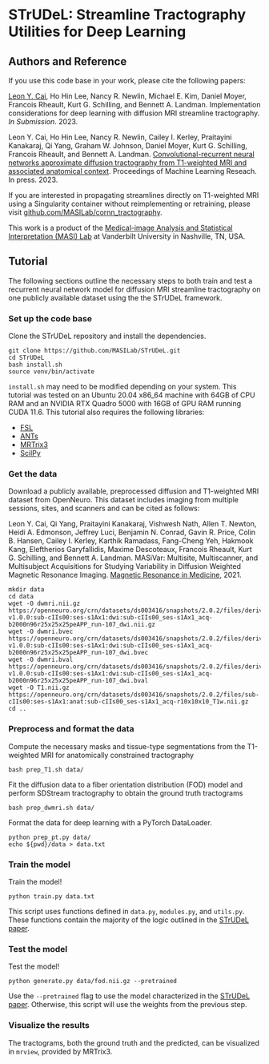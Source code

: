 # STrUDeL: Streamline Tractography Utilities for Deep Learning

## Authors and Reference

If you use this code base in your work, please cite the following papers:

[Leon Y. Cai](mailto:leon.y.cai@vanderbilt.edu), Ho Hin Lee, Nancy R. Newlin, Michael E. Kim, Daniel Moyer, Francois Rheault, Kurt G. Schilling, and Bennett A. Landman. Implementation considerations for deep learning with diffusion MRI streamline tractography. *In Submission*. 2023.

Leon Y. Cai, Ho Hin Lee, Nancy R. Newlin, Cailey I. Kerley, Praitayini Kanakaraj, Qi Yang, Graham W. Johnson, Daniel Moyer, Kurt G. Schilling, Francois Rheault, and Bennett A. Landman. [Convolutional-recurrent neural networks approximate diffusion tractography from T1-weighted MRI and associated anatomical context](https://www.biorxiv.org/content/10.1101/2023.02.25.530046v2). Proceedings of Machine Learning Reseach. In press. 2023.

If you are interested in propagating streamlines directly on T1-weighted MRI using a Singularity container without reimplementing or retraining, please visit [github.com/MASILab/cornn_tractography](https://github.com/MASILab/cornn_tractography).

This work is a product of the [Medical-image Analysis and Statistical Interpretation (MASI) Lab](https://my.vanderbilt.edu/masi) at Vanderbilt University in Nashville, TN, USA.

## Tutorial

The following sections outline the necessary steps to both train and test a recurrent neural network model for diffusion MRI streamline tractography on one publicly available dataset using the the STrUDeL framework. 

### Set up the code base

Clone the STrUDeL repository and install the dependencies.

```
git clone https://github.com/MASILab/STrUDeL.git
cd STrUDeL
bash install.sh
source venv/bin/activate
```

`install.sh` may need to be modified depending on your system. This tutorial was tested on an Ubuntu 20.04 x86_64 machine with 64GB of CPU RAM and an NVIDIA RTX Quadro 5000 with 16GB of GPU RAM running CUDA 11.6. This tutorial also requires the following libraries:

* [FSL](https://fsl.fmrib.ox.ac.uk/fsl/fslwiki/FslInstallation#Installing_FSL)
* [ANTs](https://github.com/ANTsX/ANTs/wiki/Compiling-ANTs-on-Linux-and-Mac-OS)
* [MRTrix3](https://www.mrtrix.org/download/)
* [ScilPy](https://github.com/scilus/scilpy)

### Get the data

Download a publicly available, preprocessed diffusion and T1-weighted MRI dataset from OpenNeuro. This dataset includes imaging from multiple sessions, sites, and scanners and can be cited as follows:

Leon Y. Cai, Qi Yang, Praitayini Kanakaraj, Vishwesh Nath, Allen T. Newton, Heidi A. Edmonson, Jeffrey Luci, Benjamin N. Conrad, Gavin R. Price, Colin B. Hansen, Cailey I. Kerley, Karthik Ramadass, Fang-Cheng Yeh, Hakmook Kang, Eleftherios Garyfallidis, Maxime Descoteaux, Francois Rheault, Kurt G. Schilling, and Bennett A. Landman. MASiVar: Multisite, Multiscanner, and Multisubject Acquisitions for Studying Variability in Diffusion Weighted Magnetic Resonance Imaging. [Magnetic Resonance in Medicine](https://doi.org/10.1002/mrm.28926), 2021.

```
mkdir data
cd data
wget -O dwmri.nii.gz https://openneuro.org/crn/datasets/ds003416/snapshots/2.0.2/files/derivatives:prequal-v1.0.0:sub-cIIs00:ses-s1Ax1:dwi:sub-cIIs00_ses-s1Ax1_acq-b2000n96r25x25x25peAPP_run-107_dwi.nii.gz
wget -O dwmri.bvec https://openneuro.org/crn/datasets/ds003416/snapshots/2.0.2/files/derivatives:prequal-v1.0.0:sub-cIIs00:ses-s1Ax1:dwi:sub-cIIs00_ses-s1Ax1_acq-b2000n96r25x25x25peAPP_run-107_dwi.bvec
wget -O dwmri.bval https://openneuro.org/crn/datasets/ds003416/snapshots/2.0.2/files/derivatives:prequal-v1.0.0:sub-cIIs00:ses-s1Ax1:dwi:sub-cIIs00_ses-s1Ax1_acq-b2000n96r25x25x25peAPP_run-107_dwi.bval
wget -O T1.nii.gz https://openneuro.org/crn/datasets/ds003416/snapshots/2.0.2/files/sub-cIIs00:ses-s1Ax1:anat:sub-cIIs00_ses-s1Ax1_acq-r10x10x10_T1w.nii.gz
cd ..
```

### Preprocess and format the data

Compute the necessary masks and tissue-type segmentations from the T1-weighted MRI for anatomically constrained tractography

```
bash prep_T1.sh data/
```

Fit the diffusion data to a fiber orientation distribution (FOD) model and perform SDStream tractography to obtain the ground truth tractograms

```
bash prep_dwmri.sh data/
```

Format the data for deep learning with a PyTorch DataLoader.

```
python prep_pt.py data/
echo ${pwd}/data > data.txt
```

### Train the model

Train the model! 

```
python train.py data.txt
```

This script uses functions defined in `data.py`, `modules.py`, and `utils.py`. These functions contain the majority of the logic outlined in the [STrUDeL paper](#authors-and-reference).

### Test the model

Test the model!

```
python generate.py data/fod.nii.gz --pretrained
```

Use the `--pretrained` flag to use the model characterized in the [STrUDeL paper](#authors-and-reference). Otherwise, this script will use the weights from the previous step.

### Visualize the results

The tractograms, both the ground truth and the predicted, can be visualized in `mrview`, provided by MRTrix3.

